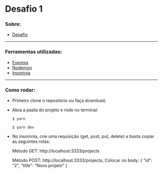 # Desafio 1

### Sobre:

- [Desafio](https://github.com/Rocketseat/bootcamp-gostack-desafio-01/blob/master/README.md#desafio-01-conceitos-do-nodejs)

---

### Ferramentas utilizadas:

- [Express](https://expressjs.com/)
- [Nodemon](https://nodemon.io/)
- [Insomnia](https://insomnia.rest/)

---

### Como rodar:

- Primeiro clone o repositório ou faça download;
- Abra a pasta do projeto e rode no terminal: 
  
  `$ yarn` 
  
  `$ yarn dev`
  
- No insomnia, crie uma requisição (get, post, put, delete) e basta copiar as seguintes rotas:
	
	Método GET: http://localhost:3333/projects
	
	Método POST: http://localhost:3333/projects,
		Colocar no body: {
			"id": "2",
			"title": "Novo projeto"
		}
